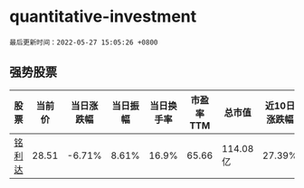 # quantitative-investment

`最后更新时间：2022-05-27 15:05:26 +0800`

## 强势股票

|股票|当前价|当日涨跌幅|当日振幅|当日换手率|市盈率TTM|总市值|近10日涨跌幅|
|----|----|----|----|----|----|----|----|
|[铭利达](https://xueqiu.com/S/SZ301268)|28.51|-6.71%|8.61%|16.9%|65.66|114.08亿|27.39%|
